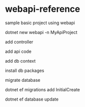 # webapi-reference
sample basic project using webapi

dotnet new webapi -n MyApiProject

add controller

add api code

add db context

install db packages

migrate database

dotnet ef  migrations add InitialCreate

dotnet ef database update

